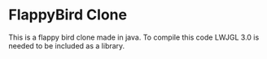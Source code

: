 # FlappyBird Clone

This is a flappy bird clone made in java.
To compile this code LWJGL 3.0 is needed to be included as a library.
